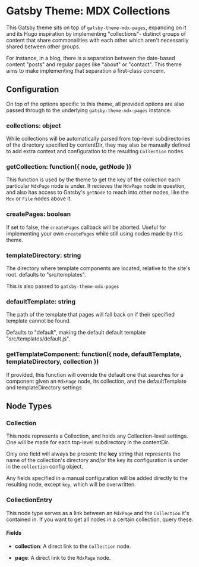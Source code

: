 # Gatsby Theme: MDX Collections

This Gatsby theme sits on top of `gatsby-theme-mdx-pages`, expanding on it and
its Hugo inspiration by implementing "collections"- distinct groups of content
that share commonalities with each other which aren't necessarily shared between
other groups.

For instance, in a blog, there is a separation between the date-based content
"posts" and regular pages like "about" or "contact". This theme aims to make
implementing that separation a first-class concern.

## Configuration

On top of the options specific to this theme, all provided options are also
passed through to the underlying `gatsby-theme-mdx-pages` instance.

### collections: object

While collections will be automatically parsed from top-level subdirectories of
the directory specified by contentDir, they may also be manually defined to add
extra context and configuration to the resulting `Collection` nodes.

### getCollection: function({ node, getNode })

This function is used by the theme to get the key of the collection each
particular `MdxPage` node is under. It recieves the `MdxPage` node in question,
and also has access to Gatsby's `getNode` to reach into other nodes, like the
`Mdx` or `File` nodes above it.

### createPages: boolean

If set to false, the `createPages` callback will be aborted. Useful for
implementing your own `createPages` while still using nodes made by this theme.

### templateDirectory: string

The directory where template components are located, relative to the site's
root. defaults to "src/templates".

This is also passed to `gatsby-theme-mdx-pages`

### defaultTemplate: string

The path of the template that pages will fall back on if their specified
template cannot be found.

Defaults to "default", making the default default template
"src/templates/default.js".

### getTemplateComponent: function({ node, defaultTemplate, templateDirectory, collection })

If provided, this function will override the default one that searches for a
component given an `MdxPage` node, its collection, and the defaultTemplate and
templateDirectory settings

## Node Types

### Collection

This node represents a Collection, and holds any Collection-level settings.  
One will be made for each top-level subdirectory in the contentDir.

Only one field will always be present: the **key** string that represents the 
name of the collection's directory and/or the key its configuration is under in 
the `collection` config object.

Any fields specified in a manual configuration will be added directly to the
resulting node, except `key`, which will be overwritten.

### CollectionEntry

This node type serves as a link between an `MdxPage` and the `Collection` it's
contained in. If you want to get all nodes in a certain collection, query these.

#### Fields

- **collection**: A direct link to the `Collection` node.

- **page**: A direct link to the `MdxPage` node.
